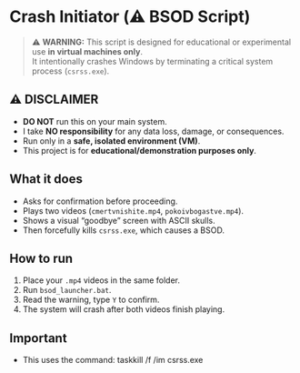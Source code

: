 # Crash Initiator (⚠️ BSOD Script)

> ⚠️ **WARNING:** This script is designed for educational or experimental use **in virtual machines only**.  
> It intentionally crashes Windows by terminating a critical system process (`csrss.exe`).

## ⚠️ DISCLAIMER

- **DO NOT** run this on your main system.
- I take **NO responsibility** for any data loss, damage, or consequences.
- Run only in a **safe, isolated environment (VM)**.
- This project is for **educational/demonstration purposes only**.

## What it does

- Asks for confirmation before proceeding.
- Plays two videos (`cmertvnishite.mp4`, `pokoivbogastve.mp4`).
- Shows a visual “goodbye” screen with ASCII skulls.
- Then forcefully kills `csrss.exe`, which causes a BSOD.

## How to run

1. Place your `.mp4` videos in the same folder.
2. Run `bsod_launcher.bat`.
3. Read the warning, type `Y` to confirm.
4. The system will crash after both videos finish playing.

## Important

- This uses the command:  taskkill /f /im csrss.exe
